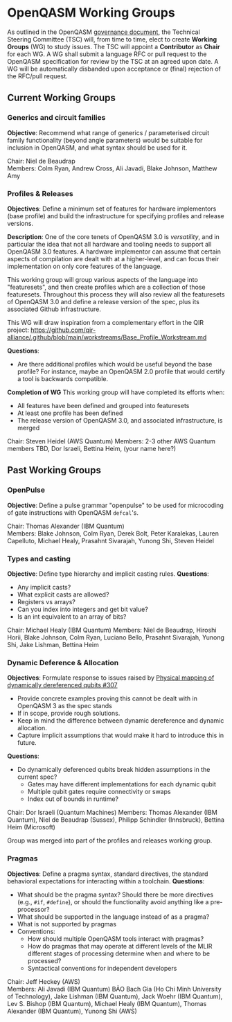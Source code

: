 # OpenQASM Working Groups

As outlined in the OpenQASM [governance document](governance.md), the Technical Steering Committee (TSC)
will, from time to time, elect to create **Working Groups** (WG) to study issues. The TSC will appoint a **Contributor**
as **Chair** for each WG. A WG shall submit a language RFC or pull request to the OpenQASM specification
for review by the TSC at an agreed upon date. A WG will be automatically disbanded upon acceptance or
(final) rejection of the RFC/pull request.

## Current Working Groups

### Generics and circuit families

**Objective**: Recommend what range of generics / parameterised circuit family functionality (beyond angle parameters) would be suitable for inclusion in OpenQASM, and what syntax should be used for it.

Chair: Niel de Beaudrap  
Members: Colm Ryan, Andrew Cross, Ali Javadi, Blake Johnson, Matthew Amy

### Profiles & Releases

**Objectives**: Define a minimum set of features for hardware implementors (base profile) and build
the infrastructure for specifying profiles and release versions.

**Description**:
One of the core tenets of OpenQASM 3.0 is _versatility_, and in particular the idea that not all 
hardware and tooling needs to support all OpenQASM 3.0 features. A hardware implementor can assume
that certain aspects of compilation are dealt with at a higher-level, and can focus their
implementation on only core features of the language.

This working group will group various aspects of the language into "featuresets", and then create
profiles which are a collection of those featuresets. Throughout this process they will also review
all the featuresets of OpenQASM 3.0 and define a release version of the spec, plus its associated
Github infrastructure.

This WG will draw inspiration from a complementary effort in the QIR project:
https://github.com/qir-alliance/.github/blob/main/workstreams/Base_Profile_Workstream.md

**Questions**:
- Are there additional profiles which would be useful beyond the base profile? For instance, maybe
an OpenQASM 2.0 profile that would certify a tool is backwards compatible.

**Completion of WG**
This working group will have completed its efforts when:
- All features have been defined and grouped into featuresets
- At least one profile has been defined
- The release version of OpenQASM 3.0, and associated infrastructure, is merged

Chair: Steven Heidel (AWS Quantum)
Members: 2-3 other AWS Quantum members TBD, Dor Israeli, Bettina Heim, (your name here?)

## Past Working Groups

### OpenPulse

**Objective**: Define a pulse grammar "openpulse" to be used for microcoding of gate instructions with
OpenQASM `defcal`'s.

Chair: Thomas Alexander (IBM Quantum)  
Members: Blake Johnson, Colm Ryan, Derek Bolt, Peter Karalekas, Lauren Capelluto, Michael Healy, Prasahnt Sivarajah, Yunong Shi, Steven Heidel


### Types and casting

**Objective**: Define type hierarchy and implicit casting rules.
**Questions**:

 * Any implicit casts?
 * What explicit casts are allowed?
 * Registers vs arrays?
 * Can you index into integers and get bit value?
 * Is an int equivalent to an array of bits?

Chair: Michael Healy (IBM Quantum)
Members: Niel de Beaudrap, Hiroshi Horii, Blake Johnson, Colm Ryan, Luciano Bello, Prasahnt Sivarajah, Yunong Shi, Jake Lishman, Bettina Heim

### Dynamic Deference & Allocation

**Objectives**: Formulate response to issues raised by [Physical mapping of dynamically dereferenced qubits #307](https://github.com/Qiskit/openqasm/issues/307)
 * Provide concrete examples proving this cannot be dealt with in OpenQASM 3 as the spec stands
 * If in scope, provide rough solutions.
 * Keep in mind the difference between dynamic dereference and dynamic allocation.
 * Capture implicit assumptions that would make it hard to introduce this in future.

**Questions**:
 * Do dynamically deferenced qubits break hidden assumptions in the current spec?
    * Gates may have different implementations for each dynamic qubit
    * Multiple qubit gates require connectivity or swaps
    * Index out of bounds in runtime?

Chair: Dor Israeli (Quantum Machines)
Members: Thomas Alexander (IBM Quantum), Niel de Beaudrap (Sussex), Philipp Schindler (Innsbruck), Bettina Heim (Microsoft)

Group was merged into part of the profiles and releases working group.


### Pragmas

**Objectives**: Define a pragma syntax, standard directives, the standard behavioral expectations for interacting within a toolchain.
**Questions**:

 * What should be the pragma syntax? Should there be more directives (e.g., `#if`, `#define`), or should the functionality avoid anything like a pre-processor?
 * What should be supported in the language instead of as a pragma?
 * What is not supported by pragmas
 * Conventions:
    * How should multiple OpenQASM tools interact with pragmas?
    * How do pragmas that may operate at different levels of the MLIR different stages of processing determine when and where to be processed?
    * Syntactical conventions for independent developers

Chair: Jeff Heckey (AWS)  
Members: Ali Javadi (IBM Quantum)
BẢO Bach Gia (Ho Chi Minh University of Technology), Jake Lishman (IBM Quantum), Jack Woehr (IBM Quantum), Lev S. Bishop (IBM Quantum), Michael Healy (IBM Quantum), Thomas Alexander (IBM Quantum), Yunong Shi (AWS)
